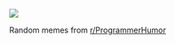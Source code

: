 ![](https://preview.redd.it/75olqbhk0m2f1.png?width=640&crop=smart&auto=webp&s=3304118d65baf63640544ac73d7ebd37e0470e65)

 Random memes from [r/ProgrammerHumor](https://www.reddit.com/r/ProgrammerHumor/)
